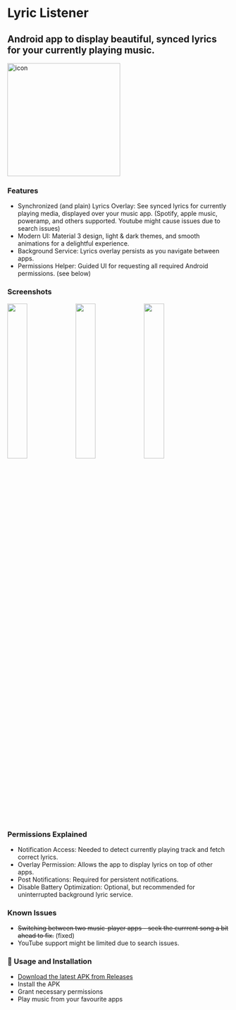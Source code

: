 # Lyric Listener

## Android app to display beautiful, synced lyrics for your currently playing music.

<img src="https://github.com/user-attachments/assets/745ad5e3-70d2-4504-b189-c13f5eaef1bb" alt="icon" width="256" height="256"/>

### Features
- Synchronized (and plain) Lyrics Overlay: See synced lyrics for currently playing media, displayed over your music app. (Spotify, apple music, poweramp, and others supported. Youtube might cause issues due to search issues)
- Modern UI: Material 3 design, light & dark themes, and smooth animations for a delightful experience.
- Background Service: Lyrics overlay persists as you navigate between apps.
- Permissions Helper: Guided UI for requesting all required Android permissions. (see below)

### Screenshots
<p float="left">
  <img src="https://github.com/user-attachments/assets/39a8d93f-1003-4c6a-8a5c-fe3a1044c30c" width="30%" />
  <img src="https://github.com/user-attachments/assets/b8a9766e-27eb-48c1-a36f-aa8912fba877" width="30%" />
  <img src="https://github.com/user-attachments/assets/87ba57ac-a77d-4e1b-9bed-b3c22beb7fa7" width="30%" />
</p>




 ### Permissions Explained
- Notification Access: Needed to detect currently playing track and fetch correct lyrics.
- Overlay Permission: Allows the app to display lyrics on top of other apps.
- Post Notifications: Required for persistent notifications.
- Disable Battery Optimization: Optional, but recommended for uninterrupted background lyric service.

### Known Issues 
- ~~Switching between two music-player apps - seek the currrent song a bit ahead to fix.~~ (fixed) 
- YouTube support might be limited due to search issues.

### 📲 Usage and Installation
- [Download the latest APK from Releases](https://github.com/Optimuspime123/LyricsListener/releases/latest)
- Install the APK
- Grant necessary permissions
- Play music from your favourite apps


